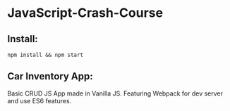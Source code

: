 # JavaScript-Crash-Course

## Install:

```
npm install && npm start
```

## Car Inventory App:

Basic CRUD JS App made in Vanilla JS. Featuring Webpack for dev server and use ES6 features.